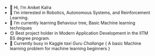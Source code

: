 - 👋 Hi, I’m Aniket Kalra
- 👀 I’m interested in Robotics, Autonomous Systems, and Reinforcement Learning.
- 🌱 I’m currently learning Behaviour tree, Basic Machine learning techniques
- 😊 Best project holder in Modern Application Development in the IITM BS degree program.
- 🤔 Currently busy in Kaggle *taxi Guru Challange*  { A basic Machine learning problem for machine learning beginners }

<!---
aniketkalra11/aniketkalra11 is a ✨ special ✨ repository because its `README.md` (this file) appears on your GitHub profile.
You can click the Preview link to take a look at your changes.
--->
